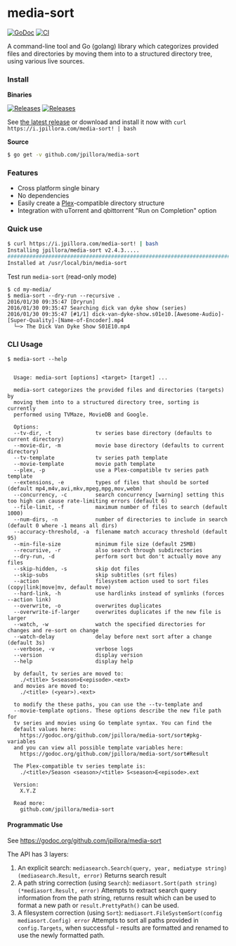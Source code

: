# media-sort

[![GoDoc](https://godoc.org/github.com/jpillora/media-sort?status.svg)](https://godoc.org/github.com/jpillora/media-sort) [![CI](https://github.com/jpillora/media-sort/workflows/CI/badge.svg)](https://github.com/jpillora/media-sort/actions?workflow=CI)

A command-line tool and Go (golang) library which categorizes provided files and directories by moving them into to a structured directory tree, using various live sources.

### Install

**Binaries**

[![Releases](https://img.shields.io/github/release/jpillora/media-sort.svg)](https://github.com/jpillora/media-sort/releases) [![Releases](https://img.shields.io/github/downloads/jpillora/media-sort/total.svg)](https://github.com/jpillora/media-sort/releases)

See [the latest release](https://github.com/jpillora/media-sort/releases/latest) or download and install it now with `curl https://i.jpillora.com/media-sort! | bash`

**Source**

``` sh
$ go get -v github.com/jpillora/media-sort
```

### Features

* Cross platform single binary
* No dependencies
* Easily create a [Plex](https://plex.tv)-compatible directory structure
* Integration with uTorrent and qbittorrent "Run on Completion" option

### Quick use

``` sh
$ curl https://i.jpillora.com/media-sort! | bash
Installing jpillora/media-sort v2.4.3.....
######################################################################## 100.0%
Installed at /usr/local/bin/media-sort
```

Test run `media-sort` (read-only mode)

```
$ cd my-media/
$ media-sort --dry-run --recursive .
2016/01/30 09:35:47 [Dryrun]
2016/01/30 09:35:47 Searching dick van dyke show (series)
2016/01/30 09:35:47 [#1/1] dick-van-dyke-show.s01e10.[Awesome-Audio]-[Super-Quality]-[Name-of-Encoder].mp4
  └─> The Dick Van Dyke Show S01E10.mp4
```

### CLI Usage

```
$ media-sort --help
```

``` plain

  Usage: media-sort [options] <target> [target] ...

  media-sort categorizes the provided files and directories (targets) by
  moving them into to a structured directory tree, sorting is currently
  performed using TVMaze, MovieDB and Google.

  Options:
  --tv-dir, -t              tv series base directory (defaults to current directory)
  --movie-dir, -m           movie base directory (defaults to current directory)
  --tv-template             tv series path template
  --movie-template          movie path template
  --plex, -p                use a Plex-compatible tv series path template
  --extensions, -e          types of files that should be sorted (default mp4,m4v,avi,mkv,mpeg,mpg,mov,webm)
  --concurrency, -c         search concurrency [warning] setting this too high can cause rate-limiting errors (default 6)
  --file-limit, -f          maximum number of files to search (default 1000)
  --num-dirs, -n            number of directories to include in search (default 0 where -1 means all dirs)
  --accuracy-threshold, -a  filename match accuracy threshold (default 95)
  --min-file-size           minimum file size (default 25MB)
  --recursive, -r           also search through subdirectories
  --dry-run, -d             perform sort but don't actually move any files
  --skip-hidden, -s         skip dot files
  --skip-subs               skip subtitles (srt files)
  --action                  filesystem action used to sort files (copy|link|move|mv, default move)
  --hard-link, -h           use hardlinks instead of symlinks (forces --action link)
  --overwrite, -o           overwrites duplicates
  --overwrite-if-larger     overwrites duplicates if the new file is larger
  --watch, -w               watch the specified directories for changes and re-sort on change
  --watch-delay             delay before next sort after a change (default 3s)
  --verbose, -v             verbose logs
  --version                 display version
  --help                    display help

  by default, tv series are moved to:
    ./<title> S<season>E<episode>.<ext>
  and movies are moved to:
    ./<title> (<year>).<ext>

  to modify the these paths, you can use the --tv-template and
  --movie-template options. These options describe the new file path for
  tv series and movies using Go template syntax. You can find the
  default values here:
    https://godoc.org/github.com/jpillora/media-sort/sort#pkg-variables
  and you can view all possible template variables here:
    https://godoc.org/github.com/jpillora/media-sort/sort#Result

  The Plex-compatible tv series template is:
    ./<title>/Season <season>/<title> S<season>E<episode>.ext

  Version:
    X.Y.Z

  Read more:
    github.com/jpillora/media-sort

```

#### Programmatic Use

See https://godoc.org/github.com/jpillora/media-sort

The API has 3 layers:

1. An explicit search: `mediasearch.Search(query, year, mediatype string) (mediasearch.Result, error)`
    Returns search result
2. A path string correction (using `Search`): `mediasort.Sort(path string) (*mediasort.Result, error)`
    Attempts to extract search query information from the path string, returns result which can be used to format a new path or `result.PrettyPath()` can be used.
3. A filesystem correction (using `Sort`): `mediasort.FileSystemSort(config mediasort.Config) error`
    Attempts to sort all paths provided in `config.Targets`, when successful - results are formatted and renamed to use the newly formatted path.
